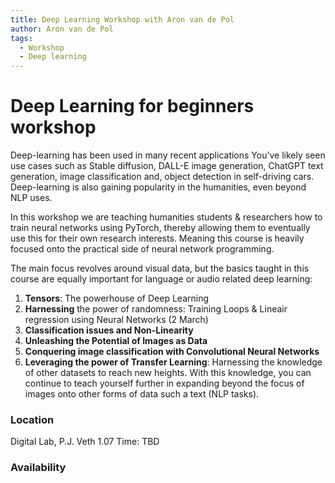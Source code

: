 ```yaml
---
title: Deep Learning Workshop with Aron van de Pol
author: Aron van de Pol
tags:
  - Workshop
  - Deep learning
---
```

# Deep Learning for beginners workshop

Deep-learning has been used in many recent applications You’ve likely seen use cases such as Stable diffusion, DALL-E image generation, ChatGPT text generation, image classification and, object detection in self-driving cars. Deep-learning is also gaining popularity in the humanities, even beyond NLP uses.

In this workshop we are teaching humanities students & researchers how to train neural networks using PyTorch, thereby allowing them to eventually use this for their own research interests. Meaning this course is heavily focused onto the practical side of neural network programming.

The main focus revolves around visual data, but the basics taught in this course are equally important for language or audio related deep learning:

1. <strong>Tensors</strong>: The powerhouse of Deep Learning
2. <strong>Harnessing</strong> the power of randomness: Training Loops & Lineair regression using Neural Networks (2 March)
3. <strong>Classification issues and Non-Linearity</strong>
4. <strong>Unleashing the Potential of Images as Data</strong>
5. <strong>Conquering image classification with Convolutional Neural Networks</strong>
6. <strong>Leveraging the power of Transfer Learning</strong>: Harnessing the knowledge of other datasets to reach new heights. With this knowledge, you can continue to teach yourself further in expanding beyond the focus of images onto other forms of data such a text (NLP tasks).

### Location
Digital Lab, P.J. Veth 1.07 Time: TBD

### Availability